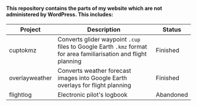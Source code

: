#### This repository contains the parts of my website which are not administered by WordPress. This includes:<br>

| Project        | Description                                                                                                      | Status    |
| -------------- | ---------------------------------------------------------------------------------------------------------------- | --------- |
| cuptokmz       | Converts glider waypoint `.cup` files to Google Earth `.kmz` format for area familiarisation and flight planning | Finished  |
| overlayweather | Converts weather forecast images into Google Earth overlays for flight planning                                  | Finished  |
| flightlog      | Electronic pilot's logbook                                                                                       | Abandoned |
